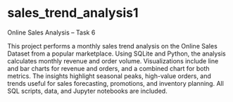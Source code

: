 # sales_trend_analysis1

Online Sales Analysis – Task 6

This project performs a monthly sales trend analysis on the Online Sales Dataset from a popular marketplace. Using SQLite and Python, the analysis calculates monthly revenue and order volume. Visualizations include line and bar charts for revenue and orders, and a combined chart for both metrics. The insights highlight seasonal peaks, high-value orders, and trends useful for sales forecasting, promotions, and inventory planning. All SQL scripts, data, and Jupyter notebooks are included.
